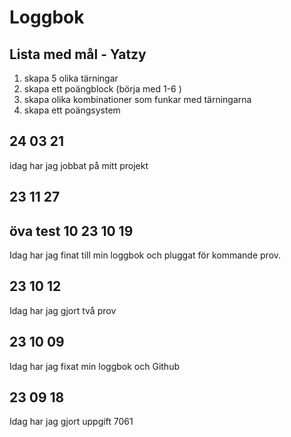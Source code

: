 Loggbok 
=========================
Lista med mål - Yatzy
----------------

1. skapa 5 olika tärningar
2. skapa ett poängblock (börja med 1-6 )
3. skapa olika kombinationer som funkar med tärningarna
4. skapa ett poängsystem


24 03 21
------------
idag har jag jobbat på mitt projekt

23 11 27
------------
öva test 10
23 10 19
----------------
Idag har jag finat till min loggbok och pluggat för kommande prov.

23 10 12 
----------------
Idag har jag gjort två prov

23 10 09
----------------
Idag har jag fixat min loggbok och Github 

23 09 18
----------------
Idag har jag gjort uppgift 7061

